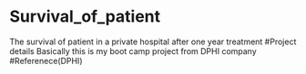 # Survival_of_patient
The survival of patient in a private hospital after one year treatment
#Project details
Basically this is my boot camp project from DPHI company 
#Referenece(DPHI)
